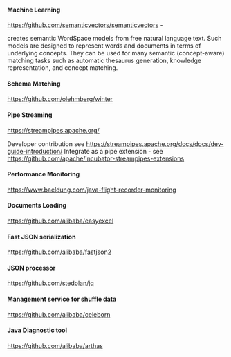 #### Machine Learning
https://github.com/semanticvectors/semanticvectors -

creates semantic WordSpace models from free natural language text. Such models are designed to represent words and documents in terms of underlying concepts.
They can be used for many semantic (concept-aware) matching tasks such as automatic thesaurus generation, knowledge representation, and concept matching.


#### Schema Matching
https://github.com/olehmberg/winter

#### Pipe Streaming

https://streampipes.apache.org/

Developer contribution see https://streampipes.apache.org/docs/docs/dev-guide-introduction/
Integrate as a pipe extension - see https://github.com/apache/incubator-streampipes-extensions

#### Performance Monitoring
https://www.baeldung.com/java-flight-recorder-monitoring

#### Documents Loading
https://github.com/alibaba/easyexcel 

#### Fast JSON serialization
https://github.com/alibaba/fastjson2

#### JSON processor
https://github.com/stedolan/jq 

####  Management service for shuffle data
https://github.com/alibaba/celeborn

#### Java Diagnostic tool 
https://github.com/alibaba/arthas